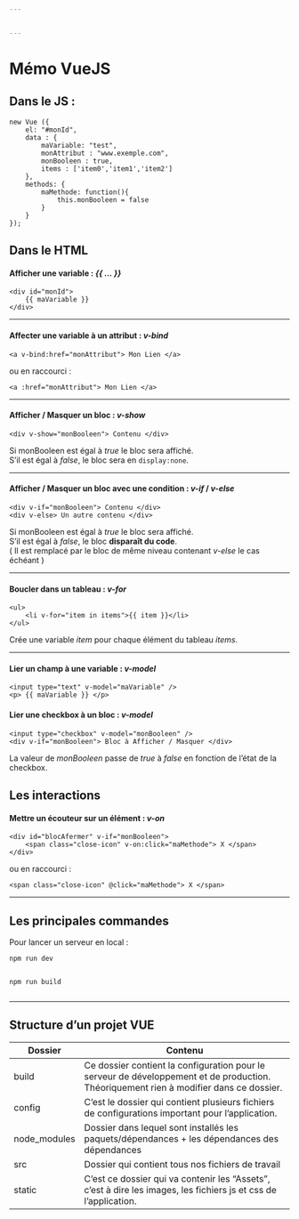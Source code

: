 ```yaml
---


---
```


<h1 id="mémo-vuejs">Mémo VueJS</h1>
<h2 id="dans-le-js-">Dans le JS :</h2>
<pre><code>new Vue ({
	el: "#monId",
	data : {
		maVariable: "test",
		monAttribut : "www.exemple.com",
		monBooleen : true,
		items : ['item0','item1','item2']
	},
	methods: {
		maMethode: function(){
			this.monBooleen = false
		}
	}
});
</code></pre>
<h2 id="dans-le-html">Dans le HTML</h2>
<h4 id="afficher-une-variable---...-">Afficher une variable : <em>{{ … }}</em></h4>
<pre><code>&lt;div id="monId"&gt;
	{{ maVariable }}
&lt;/div&gt;
</code></pre>
<hr>
<h4 id="affecter-une-variable-à-un-attribut--v-bind">Affecter une variable à un attribut : <em>v-bind</em></h4>
<pre><code>&lt;a v-bind:href="monAttribut"&gt; Mon Lien &lt;/a&gt;
</code></pre>
<p>ou en raccourci :</p>
<pre><code>&lt;a :href="monAttribut"&gt; Mon Lien &lt;/a&gt;
</code></pre>
<hr>
<h4 id="afficher--masquer-un-bloc--v-show">Afficher / Masquer un bloc : <em>v-show</em></h4>
<pre><code>&lt;div v-show="monBooleen"&gt; Contenu &lt;/div&gt;
</code></pre>
<p>Si monBooleen est égal à <em>true</em> le bloc sera affiché.<br>
S’il est égal à <em>false</em>, le bloc sera en <code>display:none</code>.</p>
<hr>
<h4 id="afficher--masquer-un-bloc-avec-une-condition--v-if--v-else">Afficher / Masquer un bloc avec une condition : <em>v-if</em> / <em>v-else</em></h4>
<pre><code>&lt;div v-if="monBooleen"&gt; Contenu &lt;/div&gt;
&lt;div v-else&gt; Un autre contenu &lt;/div&gt;
</code></pre>
<p>Si monBooleen est égal à <em>true</em> le bloc sera affiché.<br>
S’il est égal à <em>false</em>, le bloc <strong>disparaît du code</strong>.<br>
( Il est remplacé par le bloc de même niveau contenant <em>v-else</em> le cas échéant )</p>
<hr>
<h4 id="boucler-dans-un-tableau--v-for">Boucler dans un tableau : <em>v-for</em></h4>
<pre><code>&lt;ul&gt;
	&lt;li v-for="item in items"&gt;{{ item }}&lt;/li&gt;
&lt;/ul&gt;
</code></pre>
<p>Crée une variable <em>item</em> pour chaque élément du tableau <em>items</em>.</p>
<hr>
<h4 id="lier-un-champ-à-une-variable--v-model">Lier un champ à une variable : <em>v-model</em></h4>
<pre><code>&lt;input type="text" v-model="maVariable" /&gt;
&lt;p&gt; {{ maVariable }} &lt;/p&gt;
</code></pre>
<h4 id="lier-une-checkbox-à-un-bloc--v-model">Lier une checkbox à un bloc : <em>v-model</em></h4>
<pre><code>&lt;input type="checkbox" v-model="monBooleen" /&gt;
&lt;div v-if="monBooleen"&gt; Bloc à Afficher / Masquer &lt;/div&gt;
</code></pre>
<p>La valeur de <em>monBooleen</em> passe de <em>true</em> à <em>false</em> en fonction de l’état de la checkbox.</p>
<h2 id="les-interactions">Les interactions</h2>
<h4 id="mettre-un-écouteur-sur-un-élément--v-on">Mettre un écouteur sur un élément : <em>v-on</em></h4>
<pre><code>&lt;div id="blocAfermer" v-if="monBooleen"&gt;
	&lt;span class="close-icon" v-on:click="maMethode"&gt; X &lt;/span&gt;
&lt;/div&gt;
</code></pre>
<p>ou en raccourci :</p>
<pre><code>&lt;span class="close-icon" @click="maMethode"&gt; X &lt;/span&gt;
</code></pre>
<hr>
<h2 id="les-principales-commandes">Les principales commandes</h2>
<p>Pour lancer un serveur en local :</p>
<pre><code>npm run dev


npm run build
</code></pre>
<hr>
<h2 id="structure-dun-projet-vue">Structure d’un projet VUE</h2>

<table>
<thead>
<tr>
<th>Dossier</th>
<th>Contenu</th>
</tr>
</thead>
<tbody>
<tr>
<td>build</td>
<td>Ce dossier contient la configuration pour le serveur de développement et de production. Théoriquement rien à modifier dans ce dossier.</td>
</tr>
<tr>
<td>config</td>
<td>C’est le dossier qui contient plusieurs fichiers de configurations important pour l’application.</td>
</tr>
<tr>
<td>node_modules</td>
<td>Dossier dans lequel sont installés les paquets/dépendances + les dépendances des dépendances</td>
</tr>
<tr>
<td>src</td>
<td>Dossier qui contient tous nos fichiers de travail</td>
</tr>
<tr>
<td>static</td>
<td>C’est ce dossier qui va contenir les “Assets”, c’est à dire les images, les fichiers js et css de l’application.</td>
</tr>
</tbody>
</table>
